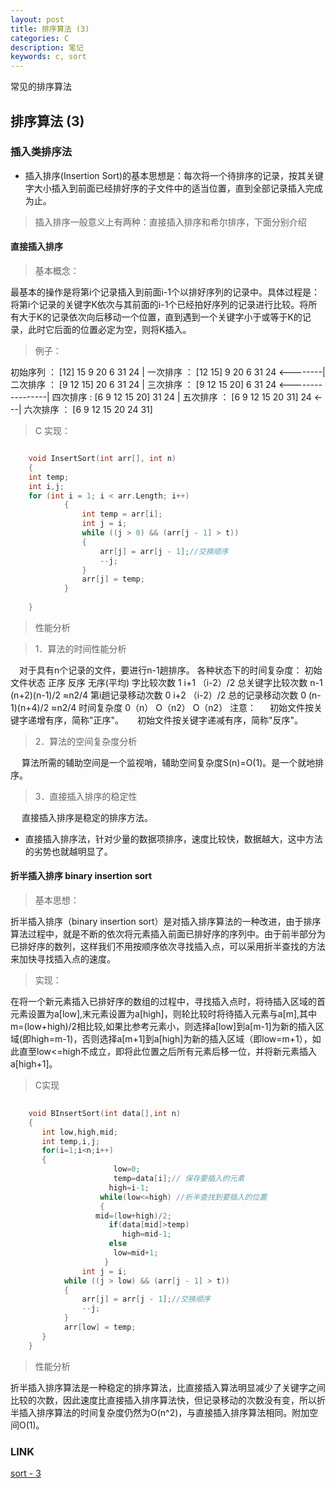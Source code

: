```yaml
---
layout: post
title: 排序算法 (3)
categories: C
description: 笔记
keywords: c, sort
---
```


常见的排序算法 

##  排序算法 (3)

### 插入类排序法

* 插入排序(Insertion Sort)的基本思想是：每次将一个待排序的记录，按其关键字大小插入到前面已经排好序的子文件中的适当位置，直到全部记录插入完成为止。

> 插入排序一般意义上有两种：直接插入排序和希尔排序，下面分别介绍

#### 直接插入排序

> 基本概念：

  最基本的操作是将第i个记录插入到前面i-1个以排好序列的记录中。具体过程是：将第i个记录的关键字K依次与其前面的i-1个已经拍好序列的记录进行比较。将所有大于K的记录依次向后移动一个位置，直到遇到一个关键字小于或等于K的记录，此时它后面的位置必定为空，则将K插入。

> 例子：

  初始序列 ： [12] 15   9   20   6   31   24
                   |
  一次排序 ： [12  15]  9   20   6   31   24
               <--------|
  二次排序 ： [9   12  15]  20   6   31   24
                            |
  三次排序 ： [9   12  15   20]  6   31   24
               <-----------------|
  四次排序 :  [6   9   12   15   20] 31   24
                                     |
  五次排序 ： [6   9   12   15   20  31]  24
                                      <---|
  六次排序 ： [6   9   12   15   20  24   31]

> C 实现：

```c

    void InsertSort(int arr[], int n)
    {
    int temp;
    int i,j;
    for (int i = 1; i < arr.Length; i++)    
            {    
                int temp = arr[i];    
                int j = i;    
                while ((j > 0) && (arr[j - 1] > t))    
                {    
                    arr[j] = arr[j - 1];//交换顺序    
                    --j;    
                }    
                arr[j] = temp;    
            }   
                   
    }
```

> 性能分析

>  1．算法的时间性能分析

　对于具有n个记录的文件，要进行n-1趟排序。
  各种状态下的时间复杂度：
  初始文件状态       正序         反序        无序(平均)
  字比较次数          1             i+1         （i-2）/2
  总关键字比较次数 n-1         (n+2)(n-1)/2 ≈n2/4
  第i趟记录移动次数 0           i+2           （i-2）/2
  总的记录移动次数 0           (n-1)(n+4)/2 ≈n2/4
  时间复杂度      0（n）      O（n2）        O（n2）
  注意：
　  初始文件按关键字递增有序，简称"正序"。
　  初始文件按关键字递减有序，简称"反序"。

>  2．算法的空间复杂度分析

　  算法所需的辅助空间是一个监视哨，辅助空间复杂度S(n)=O(1)。是一个就地排序。

>  3．直接插入排序的稳定性

　  直接插入排序是稳定的排序方法。

* 直接插入排序法，针对少量的数据项排序，速度比较快，数据越大，这中方法的劣势也就越明显了。

#### 折半插入排序  binary insertion sort

> 基本思想：

  折半插入排序（binary insertion sort）是对插入排序算法的一种改进，由于排序算法过程中，就是不断的依次将元素插入前面已排好序的序列中。由于前半部分为已排好序的数列，这样我们不用按顺序依次寻找插入点，可以采用折半查找的方法来加快寻找插入点的速度。

> 实现：

  在将一个新元素插入已排好序的数组的过程中，寻找插入点时，将待插入区域的首元素设置为a[low],末元素设置为a[high]，则轮比较时将待插入元素与a[m],其中m=(low+high)/2相比较,如果比参考元素小，则选择a[low]到a[m-1]为新的插入区域(即high=m-1)，否则选择a[m+1]到a[high]为新的插入区域（即low=m+1），如此直至low<=high不成立，即将此位置之后所有元素后移一位，并将新元素插入a[high+1]。

> C实现

```c
   
    void BInsertSort(int data[],int n)
    {
       int low,high,mid;
       int temp,i,j;
       for(i=1;i<n;i++)
       {
                       low=0;
                       temp=data[i];// 保存要插入的元素
                      high=i-1;
                    while(low<=high) //折半查找到要插入的位置
                    {                       
                   mid=(low+high)/2;
                      if(data[mid]>temp)
                         high=mid-1;
                      else
                       low=mid+1;
                     }
                int j = i;    
            while ((j > low) && (arr[j - 1] > t))    
            {    
                arr[j] = arr[j - 1];//交换顺序    
                --j;    
            }    
            arr[low] = temp;  
       }
    }
```

> 性能分析

  折半插入排序算法是一种稳定的排序算法，比直接插入算法明显减少了关键字之间比较的次数，因此速度比直接插入排序算法快，但记录移动的次数没有变，所以折半插入排序算法的时间复杂度仍然为O(n^2)，与直接插入排序算法相同。附加空间O(1)。

### LINK
  [ sort - 3 ](https://tsbxmw.github.io/2016/12/08/C-sortnum-3/)